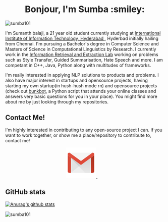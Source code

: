 <h1 align="center">Bonjour, I'm Sumba :smiley:</h1>

<p align="left"> <img src="https://komarev.com/ghpvc/?username=sumba101&label=Profile%20views&color=e70413&style=flat" alt="sumba101" /> </p>

I'm Sumanth balaji, a 21 year old student currently studying at [International Institute of Information Technology, Hyderabad ](https://www.iiit.ac.in/), Hyderbad initially hailing from Chennai. I'm pursuing a Bachelor's degree in Computer Science and  Masters of Science in Computational Linguistics by Research. I currently work in the [Information Retrieval and Extraction Lab](https://irel.iiit.ac.in/) working on problems such as Style Transfer, Guided Summarisation, Hate Speech and more. I am competant in C++, Java, Python along with multitudes of frameworks.   

I'm really interested in applying NLP solutions to products and problems. I also have major interest in startups and opensource projects, having starting my own startup(in hush-hush mode rn) and opensource projects (check out [bunkbot](https://github.com/sujaysathya/bunk_bot), a Python script that attends your online classes and answers very basic questions for you in your place). You might find more about me by just looking through my repositories.

## Contact Me!

I'm highly interested in contributing to any open-source project I can. If you want to work together, or show me a place/repository to contribute to, contact me!

<p align = 'center'>
 <a href = 'mailto:sumanth.goku@gmail.com'><img src = 'https://raw.githubusercontent.com/dhiganthrao/dhiganthrao/master/Assets/Icons/Gmail.svg'>
 </a>&nbsp;&nbsp;&nbsp;&nbsp;&nbsp;

 </p>
 
 ## GitHub stats

[![Anurag's github stats](https://github-readme-stats.vercel.app/api?username=sumba101)](https://github.com/anuraghazra/github-readme-stats)

<p><img align="center" src="https://github-readme-streak-stats.herokuapp.com/?user=sumba101&" alt="sumba101" /></p>
</details>
